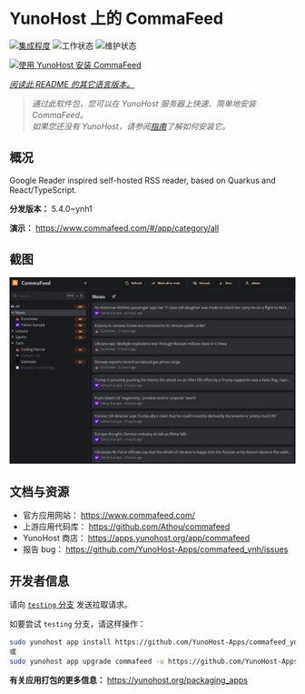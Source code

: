 <!--
注意：此 README 由 <https://github.com/YunoHost/apps/tree/master/tools/readme_generator> 自动生成
请勿手动编辑。
-->

# YunoHost 上的 CommaFeed

[![集成程度](https://apps.yunohost.org/badge/integration/commafeed)](https://ci-apps.yunohost.org/ci/apps/commafeed/)
![工作状态](https://apps.yunohost.org/badge/state/commafeed)
![维护状态](https://apps.yunohost.org/badge/maintained/commafeed)

[![使用 YunoHost 安装 CommaFeed](https://install-app.yunohost.org/install-with-yunohost.svg)](https://install-app.yunohost.org/?app=commafeed)

*[阅读此 README 的其它语言版本。](./ALL_README.md)*

> *通过此软件包，您可以在 YunoHost 服务器上快速、简单地安装 CommaFeed。*  
> *如果您还没有 YunoHost，请参阅[指南](https://yunohost.org/install)了解如何安装它。*

## 概况

Google Reader inspired self-hosted RSS reader, based on Quarkus and React/TypeScript.

**分发版本：** 5.4.0~ynh1

**演示：** <https://www.commafeed.com/#/app/category/all>

## 截图

![CommaFeed 的截图](./doc/screenshots/screenshot.png)

## 文档与资源

- 官方应用网站： <https://www.commafeed.com/>
- 上游应用代码库： <https://github.com/Athou/commafeed>
- YunoHost 商店： <https://apps.yunohost.org/app/commafeed>
- 报告 bug： <https://github.com/YunoHost-Apps/commafeed_ynh/issues>

## 开发者信息

请向 [`testing` 分支](https://github.com/YunoHost-Apps/commafeed_ynh/tree/testing) 发送拉取请求。

如要尝试 `testing` 分支，请这样操作：

```bash
sudo yunohost app install https://github.com/YunoHost-Apps/commafeed_ynh/tree/testing --debug
或
sudo yunohost app upgrade commafeed -u https://github.com/YunoHost-Apps/commafeed_ynh/tree/testing --debug
```

**有关应用打包的更多信息：** <https://yunohost.org/packaging_apps>
